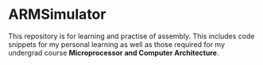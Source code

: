 # ARMSimulator

This repository is for learning and practise of assembly. This includes code snippets for my personal learning as well as those required for my undergrad course **Microprocessor and Computer Architecture**.
